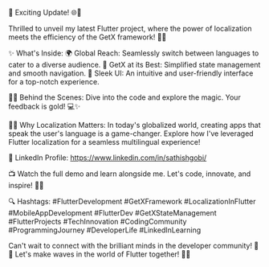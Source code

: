 🚀 Exciting Update! 🌐📱

Thrilled to unveil my latest Flutter project, where the power of localization meets the efficiency of the GetX framework! 🚀🔧

✨ What's Inside:
🌍 Global Reach: Seamlessly switch between languages to cater to a diverse audience.
🚀 GetX at its Best: Simplified state management and smooth navigation.
🎨 Sleek UI: An intuitive and user-friendly interface for a top-notch experience.

👨‍💻 Behind the Scenes:
Dive into the code and explore the magic. Your feedback is gold! 💻✨



🧑‍💼 Why Localization Matters:
In today's globalized world, creating apps that speak the user's language is a game-changer. Explore how I've leveraged Flutter localization for a seamless multilingual experience!

🔗 LinkedIn Profile:
https://www.linkedin.com/in/sathishgobi/

📺 Watch the full demo and learn alongside me. Let's code, innovate, and inspire! 🚀🌐

🔍 Hashtags:
#FlutterDevelopment #GetXFramework #LocalizationInFlutter #MobileAppDevelopment #FlutterDev #GetXStateManagement #FlutterProjects #TechInnovation #CodingCommunity #ProgrammingJourney #DeveloperLife #LinkedInLearning

Can't wait to connect with the brilliant minds in the developer community! 🤝✨ Let's make waves in the world of Flutter together! 🚀💙

